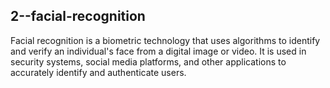 ## 2--facial-recognition
Facial recognition is a biometric technology that uses algorithms to identify and verify an individual's face from a digital image or video. It is used in security systems, social media platforms, and other applications to accurately identify and authenticate users.

